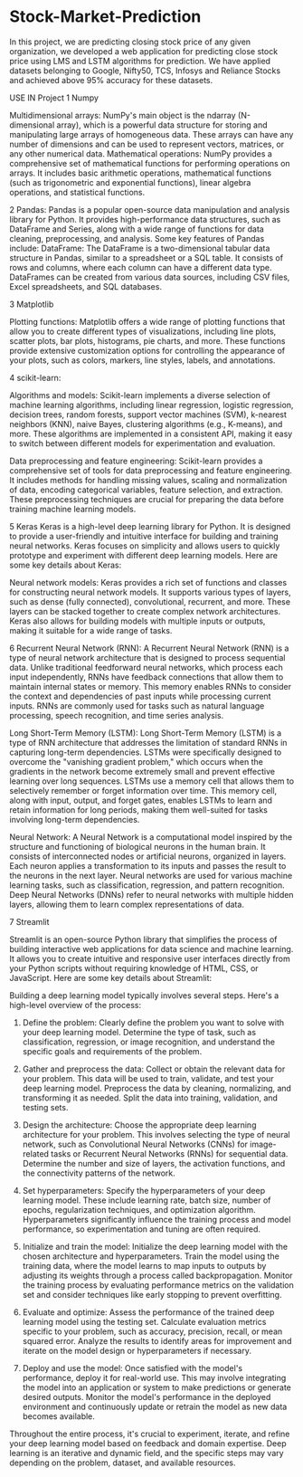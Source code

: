 # Stock-Market-Prediction

In this project, we are predicting closing stock price of any given organization, we developed a web application for predicting close stock price using LMS and LSTM algorithms for prediction. We have applied datasets belonging to Google, Nifty50, TCS, Infosys and Reliance Stocks and achieved above 95% accuracy for these datasets.

USE IN Project 
 1  Numpy 
 
Multidimensional arrays: NumPy's main object is the ndarray (N-dimensional array), which is a powerful data structure for storing and manipulating large arrays of homogeneous data. These arrays can have any number of dimensions and can be used to represent vectors, matrices, or any other numerical data.
Mathematical operations: NumPy provides a comprehensive set of mathematical functions for performing operations on arrays. It includes basic arithmetic operations, mathematical functions (such as trigonometric and exponential functions), linear algebra operations, and statistical functions.


2  Pandas:
Pandas is a popular open-source data manipulation and analysis library for Python. It provides high-performance data structures, such as DataFrame and Series, along with a wide range of functions for data cleaning, preprocessing, and analysis. Some key features of Pandas include:
DataFrame: The DataFrame is a two-dimensional tabular data structure in Pandas, similar to a spreadsheet or a SQL table. It consists of rows and columns, where each column can have a different data type. DataFrames can be created from various data sources, including CSV files, Excel spreadsheets, and SQL databases.

3 Matplotlib 

Plotting functions: Matplotlib offers a wide range of plotting functions that allow you to create different types of visualizations, including line plots, scatter plots, bar plots, histograms, pie charts, and more. These functions provide extensive customization options for controlling the appearance of your plots, such as colors, markers, line styles, labels, and annotations.

4 scikit-learn:

Algorithms and models: Scikit-learn implements a diverse selection of machine learning algorithms, including linear regression, logistic regression, decision trees, random forests, support vector machines (SVM), k-nearest neighbors (KNN), naive Bayes, clustering algorithms (e.g., K-means), and more. These algorithms are implemented in a consistent API, making it easy to switch between different models for experimentation and evaluation.

Data preprocessing and feature engineering: Scikit-learn provides a comprehensive set of tools for data preprocessing and feature engineering. It includes methods for handling missing values, scaling and normalization of data, encoding categorical variables, feature selection, and extraction. These preprocessing techniques are crucial for preparing the data before training machine learning models.

5 Keras 
Keras is a high-level deep learning library for Python. It is designed to provide a user-friendly and intuitive interface for building and training neural networks. Keras focuses on simplicity and allows users to quickly prototype and experiment with different deep learning models. Here are some key details about Keras:

Neural network models: Keras provides a rich set of functions and classes for constructing neural network models. It supports various types of layers, such as dense (fully connected), convolutional, recurrent, and more. These layers can be stacked together to create complex network architectures. Keras also allows for building models with multiple inputs or outputs, making it suitable for a wide range of tasks.

6 
Recurrent Neural Network (RNN):
A Recurrent Neural Network (RNN) is a type of neural network architecture that is designed to process sequential data. Unlike traditional feedforward neural networks, which process each input independently, RNNs have feedback connections that allow them to maintain internal states or memory. This memory enables RNNs to consider the context and dependencies of past inputs while processing current inputs. RNNs are commonly used for tasks such as natural language processing, speech recognition, and time series analysis.

Long Short-Term Memory (LSTM):
Long Short-Term Memory (LSTM) is a type of RNN architecture that addresses the limitation of standard RNNs in capturing long-term dependencies. LSTMs were specifically designed to overcome the "vanishing gradient problem," which occurs when the gradients in the network become extremely small and prevent effective learning over long sequences. LSTMs use a memory cell that allows them to selectively remember or forget information over time. This memory cell, along with input, output, and forget gates, enables LSTMs to learn and retain information for long periods, making them well-suited for tasks involving long-term dependencies.

Neural Network:
A Neural Network is a computational model inspired by the structure and functioning of biological neurons in the human brain. It consists of interconnected nodes or artificial neurons, organized in layers. Each neuron applies a transformation to its inputs and passes the result to the neurons in the next layer. Neural networks are used for various machine learning tasks, such as classification, regression, and pattern recognition. Deep Neural Networks (DNNs) refer to neural networks with multiple hidden layers, allowing them to learn complex representations of data.

7 Streamlit 

Streamlit is an open-source Python library that simplifies the process of building interactive web applications for data science and machine learning. It allows you to create intuitive and responsive user interfaces directly from your Python scripts without requiring knowledge of HTML, CSS, or JavaScript. Here are some key details about Streamlit:



Building a deep learning model typically involves several steps. Here's a high-level overview of the process:

1. Define the problem: Clearly define the problem you want to solve with your deep learning model. Determine the type of task, such as classification, regression, or image recognition, and understand the specific goals and requirements of the problem.

2. Gather and preprocess the data: Collect or obtain the relevant data for your problem. This data will be used to train, validate, and test your deep learning model. Preprocess the data by cleaning, normalizing, and transforming it as needed. Split the data into training, validation, and testing sets.

3. Design the architecture: Choose the appropriate deep learning architecture for your problem. This involves selecting the type of neural network, such as Convolutional Neural Networks (CNNs) for image-related tasks or Recurrent Neural Networks (RNNs) for sequential data. Determine the number and size of layers, the activation functions, and the connectivity patterns of the network.

4. Set hyperparameters: Specify the hyperparameters of your deep learning model. These include learning rate, batch size, number of epochs, regularization techniques, and optimization algorithm. Hyperparameters significantly influence the training process and model performance, so experimentation and tuning are often required.

5. Initialize and train the model: Initialize the deep learning model with the chosen architecture and hyperparameters. Train the model using the training data, where the model learns to map inputs to outputs by adjusting its weights through a process called backpropagation. Monitor the training process by evaluating performance metrics on the validation set and consider techniques like early stopping to prevent overfitting.

6. Evaluate and optimize: Assess the performance of the trained deep learning model using the testing set. Calculate evaluation metrics specific to your problem, such as accuracy, precision, recall, or mean squared error. Analyze the results to identify areas for improvement and iterate on the model design or hyperparameters if necessary.

7. Deploy and use the model: Once satisfied with the model's performance, deploy it for real-world use. This may involve integrating the model into an application or system to make predictions or generate desired outputs. Monitor the model's performance in the deployed environment and continuously update or retrain the model as new data becomes available.

Throughout the entire process, it's crucial to experiment, iterate, and refine your deep learning model based on feedback and domain expertise. Deep learning is an iterative and dynamic field, and the specific steps may vary depending on the problem, dataset, and available resources.
